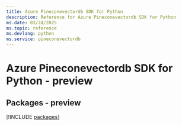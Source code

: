 ```yaml
---
title: Azure Pineconevectordb SDK for Python
description: Reference for Azure Pineconevectordb SDK for Python
ms.date: 03/24/2025
ms.topic: reference
ms.devlang: python
ms.service: pineconevectordb
---
```

# Azure Pineconevectordb SDK for Python - preview
## Packages - preview
[!INCLUDE [packages](pineconevectordb-index.md)]